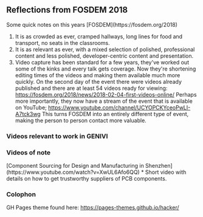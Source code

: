 <h2>Reflections from FOSDEM 2018</h2>
Some quick notes on this years [FOSDEM](https://fosdem.org/2018)

 1. It is as crowded as ever, cramped hallways, long lines for food and
    transport, no seats in the classrooms.
 2. It is as relevant as ever, with a mixed selection of polished,
    professional content and less polished, developer-centric content
    and presentation.
 3. Video capture has been standard for a few years, they've worked
    out some of the kinks and every talk gets coverage. Now they're
    shortening editing times of the videos and making them available
    much more quickly. On the second day of the event there were
    videos already published and there are at least 54 videos ready
    for viewing:
    <https://fosdem.org/2018/news/2018-02-04-first-videos-online/>
    Perhaps more importantly, they now have a stream of the event that
    is available on YouTube;
    https://www.youtube.com/channel/UCYOPCKYceoPwLI-A7tck3wg This
    turns FOSDEM into an entirely different type of event, making the
    person to person contact more valuable.

<h3>Videos relevant to work in GENIVI</h3>

<h3>Videos of note</h3>
[Component Sourcing for Design and Manufacturing in Shenzhen](https://www.youtube.com/watch?v=XwUL6Afo6QQ)
* Short video with details on how to get trustworthy suppliers of PCB components.

### Colophon
GH Pages theme found here: <a
href="https://pages-themes.github.io/hacker/">https://pages-themes.github.io/hacker/</a>

